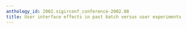 ```yaml
---
anthology_id: 2002.sigirconf_conference-2002.88
title: User interface effects in past batch versus user experiments
---
```

